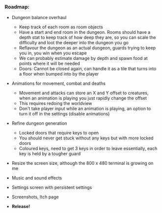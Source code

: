 ### **Roadmap:**
 * Dungeon balance overhaul
    * Keep track of each room as room objects
    * Have a start and end room in the dungeon. Rooms should have a depth stat to keep track of how deep they are, so you can scale the difficulty and loot the deeper into the dungeon you go
    * Reflavour the dungeon as an actual dungeon, guards trying to keep you in, you win when you escape
    * We can probably estimate damage by depth and spawn food at points where it will be needed
    * Doors: Cannot be closed again, can handle it as a tile that turns into a floor when bumped into by the player

 * Animations for movement, combat and deaths
    * Movement and attacks can store an X and Y offset to creatures, when an animation is playing you just rapidly change the offset
    * This requires redoing the worldview
    * Don't take player input while an animation is playing, an option to turn it off in the settings (disable animations)

 * Refine dungeon generation
    * Locked doors that require keys to open
    * You should never get stuck without any keys but with more locked doors
    * Coloured keys, need to get 3 keys in order to leave essentially, each key is held by a tougher guard

 * Resize the screen size, although the 800 x 480 terminal is growing on me

 * Music and sound effects

 * Settings screen with persistent settings

 * Screenshots, Itch page

 * **Release!**
